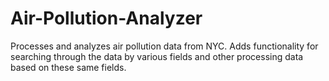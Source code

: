 # Air-Pollution-Analyzer
Processes and analyzes air pollution data from NYC. Adds functionality for searching through the data by various fields and other processing data based on these same fields.

